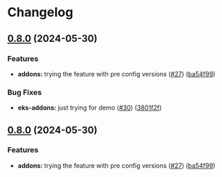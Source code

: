 # Changelog

## [0.8.0](https://github.com/ignaciocaff/release-poc/compare/eks-addons-v0.7.12...eks-addons-v0.8.0) (2024-05-30)


### Features

* **addons:** trying the feature with pre config versions ([#27](https://github.com/ignaciocaff/release-poc/issues/27)) ([ba54f99](https://github.com/ignaciocaff/release-poc/commit/ba54f99937702d315802946ffcfa14e5eb5bef5c))


### Bug Fixes

* **eks-addons:** just trying for demo ([#30](https://github.com/ignaciocaff/release-poc/issues/30)) ([3801f2f](https://github.com/ignaciocaff/release-poc/commit/3801f2f9e50ce5630df34968433b5456105dac1d))

## [0.8.0](https://github.com/ignaciocaff/release-poc/compare/eks-addons-v0.7.12...eks-addons-v0.8.0) (2024-05-30)


### Features

* **addons:** trying the feature with pre config versions ([#27](https://github.com/ignaciocaff/release-poc/issues/27)) ([ba54f99](https://github.com/ignaciocaff/release-poc/commit/ba54f99937702d315802946ffcfa14e5eb5bef5c))

